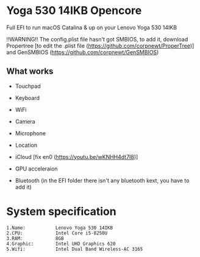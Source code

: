 # Yoga 530 14IKB Opencore
Full EFI to run macOS Catalina & up on your Lenovo Yoga 530 14IKB

!!WARNING!!
The config.plist file hasn't got SMBIOS, to add it, download Propertree [to edit the .plist file (https://github.com/corpnewt/ProperTree)] and GenSMBIOS (https://github.com/corpnewt/GenSMBIOS)

## What works
- Touchpad

- Keyboard

- WiFi

- Camera

- Microphone

- Location

- iCloud [fix en0 (https://youtu.be/wKNHH4dt7I8)]

- GPU acceleraion

- Bluetooth (in the EFI folder there isn't any bluetooth kext, you have to add it)

# System specification

    1.Name:           Lenovo Yoga 530 14IKB
    2.CPU:            Intel Core i5-8250U
    3.RAM:            8GB
    4.Graphic:        Intel UHD Graphics 620
    5.Wifi:           Intel Dual Band Wireless-AC 3165
    
